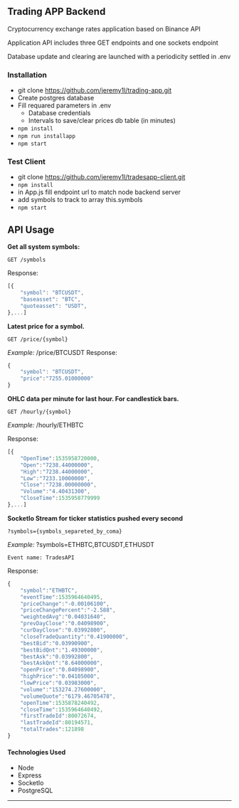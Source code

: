 ## Trading APP Backend

Cryptocurrency exchange rates application based on Binance API

Application API includes three GET endpoints and one sockets endpoint

Database update and clearing are launched with a periodicity settled in .env

### Installation
* git clone https://github.com/jeremy1l/trading-app.git
* Create postgres database
* Fill requared parameters in .env
  * Database credentials
  * Intervals to save/clear prices db table (in minutes)
* `npm install`
* `npm run installapp`
* `npm start`

### Test Client
* git clone https://github.com/jeremy1l/tradesapp-client.git
* `npm install`
* in App.js fill endpoint url to match node backend server
* add symbols to track to array this.symbols
* `npm start`

## API Usage
**Get all system symbols:**
```
GET /symbols
```

Response:
```javascript
[{
    "symbol": "BTCUSDT",
    "baseasset": "BTC",
    "quoteasset": "USDT",
},...]
```
**Latest price for a symbol.**
```
GET /price/{symbol}  
```
_Example:_ /price/BTCUSDT 
Response:
```javascript
{
    "symbol": "BTCUSDT",
    "price":"7255.01000000"
}
```
**OHLC data per minute for last hour. For candlestick bars.**
```
GET /hourly/{symbol}
```
_Example:_ /hourly/ETHBTC 

Response:
```javascript
[{
    "OpenTime":1535958720000,
    "Open":"7238.44000000",
    "High":"7238.44000000",
    "Low":"7233.10000000",
    "Close":"7238.00000000",
    "Volume":"4.40431300",
    "CloseTime":1535958779999
},...]
```

**SocketIo Stream for ticker statistics pushed every second**
```
?symbols={symbols_separeted_by_coma}
```
_Example:_ ?symbols=ETHBTC,BTCUSDT,ETHUSDT

`Event name: TradesAPI`

Response:
```javascript
{
    "symbol":"ETHBTC",
    "eventTime":1535964640495,
    "priceChange":"-0.00106100",
    "priceChangePercent":"-2.588",
    "weightedAvg":"0.04031640",
    "prevDayClose":"0.04098900",
    "curDayClose":"0.03992800",
    "closeTradeQuantity":"0.41900000",
    "bestBid":"0.03990900",
    "bestBidQnt":"1.49300000",
    "bestAsk":"0.03992800",
    "bestAskQnt":"8.64000000",
    "openPrice":"0.04098900",
    "highPrice":"0.04105000",
    "lowPrice":"0.03983000",
    "volume":"153274.27600000",
    "volumeQuote":"6179.46705478",
    "openTime":1535878240492,
    "closeTime":1535964640492,
    "firstTradeId":80072674,
    "lastTradeId":80194571,
    "totalTrades":121898
}
```




#### Technologies Used
- Node
- Express
- SocketIo
- PostgreSQL 

-----------
